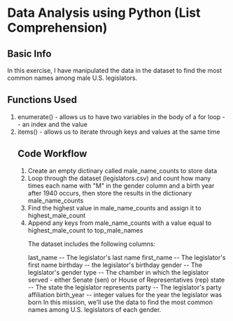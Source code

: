 # Data Analysis using Python (List Comprehension)

## Basic Info
<p> In this exercise, I have manipulated the data in the dataset to find the most common names among male U.S. legislators. </p>

## Functions Used

<ol>
<li> enumerate() - allows us to have two variables in the body of a for loop -- an index and the value </li>
<li> items() - allows us to iterate through keys and values at the same time </li>

## Code Workflow

<ol>
<li> Create an empty dictinary called male_name_counts to store data</li>
<li> Loop through the dataset (legislators.csv) and count how many times each name with "M" in the gender column and a birth year after 1940 occurs, then store the results in the dictionary male_name_counts</li>
<li> Find the highest value in male_name_counts and assign it to highest_male_count </li>
<li> Append any keys from male_name_counts with a value equal to highest_male_count to top_male_names</li>

The dataset includes the following columns:

last_name -- The legislator's last name
first_name -- The legislator's first name
birthday -- the legislator's birthday
gender -- The legislator's gender
type -- The chamber in which the legislator served - either Senate (sen) or House of Representatives (rep)
state -- The state the legislator represents
party -- The legislator's party affiliation
birth_year -- integer values for the year the legislator was born
In this mission, we'll use the data to find the most common names among U.S. legislators of each gender.